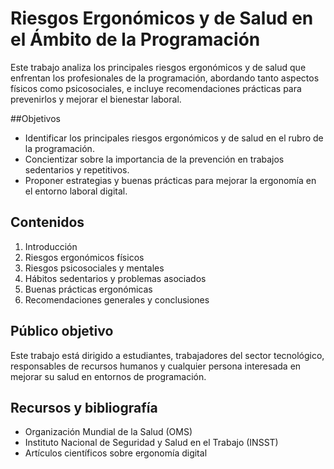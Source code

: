 # Riesgos Ergonómicos y de Salud en el Ámbito de la Programación
Este trabajo analiza los principales riesgos ergonómicos y de salud que enfrentan los profesionales de la programación, abordando tanto aspectos físicos como psicosociales, e incluye recomendaciones prácticas para prevenirlos y mejorar el bienestar laboral.



##Objetivos
- Identificar los principales riesgos ergonómicos y de salud en el rubro de la programación.
- Concientizar sobre la importancia de la prevención en trabajos sedentarios y repetitivos.
- Proponer estrategias y buenas prácticas para mejorar la ergonomía en el entorno laboral digital.

## Contenidos
1. Introducción
2. Riesgos ergonómicos físicos
3. Riesgos psicosociales y mentales
4. Hábitos sedentarios y problemas asociados
5. Buenas prácticas ergonómicas
6. Recomendaciones generales y conclusiones

## Público objetivo
Este trabajo está dirigido a estudiantes, trabajadores del sector tecnológico, responsables de recursos humanos y cualquier persona interesada en mejorar su salud en entornos de programación.

## Recursos y bibliografía
- Organización Mundial de la Salud (OMS)
- Instituto Nacional de Seguridad y Salud en el Trabajo (INSST)
- Artículos científicos sobre ergonomía digital


